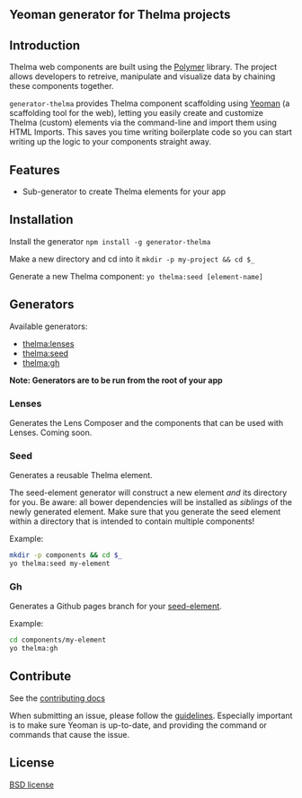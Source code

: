 ## Yeoman generator for Thelma projects

## Introduction

Thelma web components are built using the [Polymer](http://www.polymer-project.org/) library. The project allows developers to retreive, manipulate and visualize data by chaining these components together. 

`generator-thelma` provides Thelma component scaffolding using [Yeoman](http://yeoman.io) (a scaffolding tool for the web), letting you easily create and customize Thelma (custom) elements via the command-line and import them using HTML Imports. This saves you time writing boilerplate code so you can start writing up the logic to your components straight away.

## Features
* Sub-generator to create Thelma elements for your app

## Installation

Install the generator
`npm install -g generator-thelma`

Make a new directory and cd into it
`mkdir -p my-project && cd $_`

Generate a new Thelma component:
`yo thelma:seed [element-name]`

## Generators

Available generators:

- [thelma:lenses](#lenses)
- [thelma:seed](#seed)
- [thelma:gh](#gh)

**Note: Generators are to be run from the root of your app**

### Lenses
Generates the Lens Composer and the components that can be used with Lenses. Coming soon. 

### Seed
Generates a reusable Thelma element. 

The seed-element generator will construct a new element _and_ its directory for
you. Be aware: all bower dependencies will be installed as _siblings_ of the
newly generated element. Make sure that you generate the seed element within a
directory that is intended to contain multiple components!

Example:
```bash
mkdir -p components && cd $_
yo thelma:seed my-element
```

### Gh
Generates a Github pages branch for your [seed-element](#seed).

Example:
```bash
cd components/my-element
yo thelma:gh
```

## Contribute

See the [contributing docs](https://github.com/yeoman/yeoman/blob/master/contributing.md)

When submitting an issue, please follow the [guidelines](https://github.com/yeoman/yeoman/blob/master/contributing.md#issue-submission). Especially important is to make sure Yeoman is up-to-date, and providing the command or commands that cause the issue.

## License

[BSD license](http://opensource.org/licenses/bsd-license.php)
